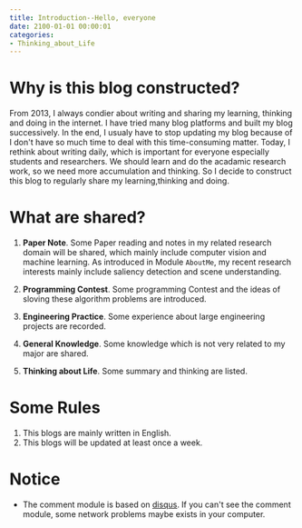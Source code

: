 ```yaml
---
title: Introduction--Hello, everyone
date: 2100-01-01 00:00:01
categories:
- Thinking_about_Life
---
```


# Why is this blog constructed?
From 2013, I always condier about writing and sharing my learning, thinking and doing in the internet. I have tried many blog platforms and built my blog successively. In the end, I usualy have to stop updating my blog because of I don't have so much time to deal with this time-consuming matter. Today, I rethink about writing daily, which is important for everyone especially students and researchers. We should learn and do the acadamic research work, so we need more accumulation and thinking. So I decide to construct this blog to regularly share my learning,thinking and doing. 

# What are shared?
1. **Paper Note**. Some Paper reading and notes in my related research domain will be shared, which mainly include computer vision and machine learning. As introduced in Module `AboutMe`, my recent research interests mainly include saliency detection and scene understanding.

2. **Programming Contest**. Some programming Contest and the ideas of sloving these algorithm problems are introduced.

3. **Engineering Practice**. Some experience about large engineering projects are recorded.

4. **General Knowledge**. Some knowledge which is not very related to my major are shared.

5. **Thinking about Life**. Some summary and thinking are listed.

# Some Rules
1. This blogs are mainly written in English. 
2. This blogs will be updated at least once a week.  

# Notice
* The comment module is based on <u>[disqus](https://disqus.com/)</u>. If you can't see the comment module, some network problems maybe exists in your computer.
